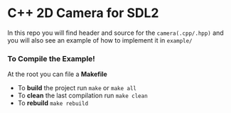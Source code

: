 # C++ 2D Camera for SDL2
In this repo you will find header and source for the `camera(.cpp/.hpp)` and you will also see an example of how to implement it in `example/`
### To Compile the Example!
At the root you can file a **Makefile**
- To **build** the project run `make` or `make all`
- To **clean** the last compilation run `make clean`
- To **rebuild** `make rebuild`

